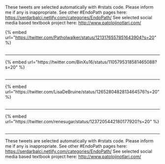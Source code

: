

These tweets are selected automatically with #rstats code. Please inform me if any is inappropriate.
See other #EndoPath pages here: https://serdarbalci.netlify.com/categories/EndoPath/ 
See selected social media based textbook project here: http://www.patolojinotlari.com/

{% embed url="https://twitter.com/Patholwalker/status/1213176557851643904?s=20" %}<br>
<br>
<hr>
{% embed url="https://twitter.com/BinXu16/status/1105795318581465088?s=20" %}<br>
<br>
<hr>
{% embed url="https://twitter.com/LisaDeBruine/status/1265280482813464576?s=20" %}<br>
<br>
<hr>
{% embed url="https://twitter.com/renesugar/status/1237205442180177920?s=20" %}<br>
<br>
<hr>


These tweets are selected automatically with #rstats code. Please inform me if any is inappropriate.
See other #EndoPath pages here: https://serdarbalci.netlify.com/categories/EndoPath/ 
See selected social media based textbook project here: http://www.patolojinotlari.com/
